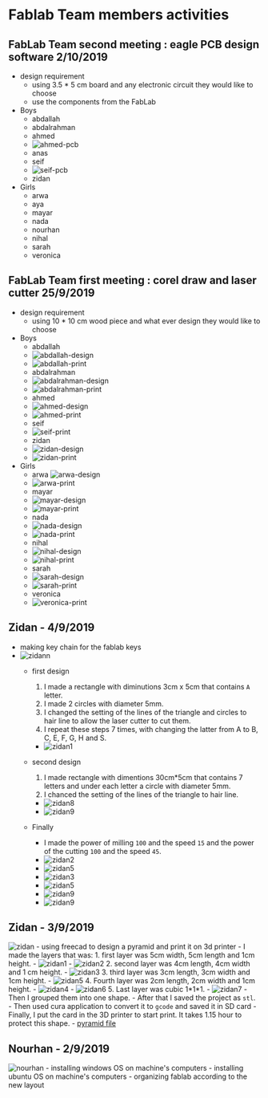 # Fablab Team members activities
## FabLab Team second meeting : eagle PCB design software 2/10/2019
- design requirement
    - using 3.5 * 5 cm board and any electronic circuit they would like to choose
    - use the components from the FabLab
- Boys
    - abdallah
    <!-- - ![abdallah-pcb](abdallah-pcb.jpg) -->
    - abdalrahman
    <!-- - ![abdalrahman-pcb](abdalhamed-pcb.jpg) -->
    - ahmed
    - ![ahmed-pcb](ahmed-pcb.jpg)
    - anas
    <!-- - ![anas-pcb](anas-pcb.jpg) -->
    - seif
    - ![seif-pcb](seif-pcb.jpg)
    - zidan
    <!-- - ![zidan-pcb](zidan-pcb.jpg) -->
- Girls
    - arwa
    <!-- - ![arwa-pcb](arwa-pcb.jpeg) -->
    - aya
    <!-- - ![aya-pcb](aya-pcb.jpeg) -->
    - mayar
    <!-- - ![mayar-pcb](mayar-pcb.jpg) -->
    - nada
    <!-- - ![nada-pcb](nada-pcb.jpg) -->
    - nourhan
    <!-- - ![nourhan-pcb](nourhan-pcb.jpeg) -->
    - nihal
    <!-- - ![nihal-pcb](nihal-pcb.jpg) -->
    - sarah
    <!-- - ![sarah-pcb](sarah-pcb.jpg) -->
    - veronica
    <!-- - ![veronica-pcb](veronica-pcb.JPG) -->

## FabLab Team first meeting : corel draw and laser cutter 25/9/2019
- design requirement
    - using 10 * 10 cm wood piece and what ever design they would like to choose
- Boys
    - abdallah
    - ![abdallah-design](abdallah-design.jpg)
    - ![abdallah-print](abdallah-print.JPG)
    - abdalrahman
    - ![abdalrahman-design](abdalhamed-design.jpg)
    - ![abdalrahman-print](abdalhamed-print.JPG)
    - ahmed
    - ![ahmed-design](ahmed-design.jpeg)
    - ![ahmed-print](ahmed-print.JPG)
    - seif
    <!-- - ![seif-design](seif-design.JPG) -->
    - ![seif-print](seif-print.JPG)
    - zidan
    - ![zidan-design](zidan-design.jpg)
    - ![zidan-print](zidan-print.JPG)
- Girls
    - arwa
    ![arwa-design](arwa-design.jpeg)
    - ![arwa-print](arwa-print.JPG)
    - mayar
    - ![mayar-design](mayar-design.jpg)
    - ![mayar-print](mayar-print.JPG)
    - nada
    - ![nada-design](nada-design.jpg)
    - ![nada-print](nada-print.JPG)
    - nihal
    - ![nihal-design](nihal-design.jpg)
    - ![nihal-print](nihal-print.JPG)
    - sarah
    - ![sarah-design](sarah-design.jpg)
    - ![sarah-print](sarah-print.JPG)
    - veronica
    <!-- - ![veronica-design](veronica-design.JPG) -->
    - ![veronica-print](veronica-print.JPG)

## Zidan - 4/9/2019
- making key chain for the fablab keys
- ![zidann](zidann.jpg)
    - first design
        1. I made a rectangle with diminutions 3cm x 5cm that contains `A` letter.
        2. I made 2 circles with diameter 5mm.
        3. I changed the setting of the lines of the triangle and circles to hair line to allow the laser cutter to cut them.
        4. I repeat these steps 7 times, with changing the latter from A to B, C, E, F, G, H and S.
        - ![zidan1](zidan-laser1.jpg)
        
    - second design
        1. I made rectangle with dimentions 30cm*5cm that contains 7 letters and under each letter a circle with diameter 5mm.
        2. I chanced the setting of the lines of the triangle to hair line.
        - ![zidan8](zidan-laser8.jpg)
        - ![zidan9](zidan-laser9.jpg)
    - Finally
        - I made the power of milling `100` and the speed `15` and the power of the cutting `100` and the speed `45`.
        - ![zidan2](zidan-laser2.jpg)
        - ![zidan5](zidan-laser5.jpg)
        - ![zidan3](zidan-laser4.jpg)
        - ![zidan5](zidan-laser6.jpg)
        - ![zidan9](zidan-laser10.jpg)
        - ![zidan9](zidan-laser11.jpg)

## Zidan - 3/9/2019
![zidan](zidan.JPG)
    - using freecad to design a pyramid and print it on 3d printer
    - I made the layers that was:
        1. first layer was 5cm width, 5cm length and 1cm height.
        - ![zidan1](zidan1.jpg)
        - ![zidan2](zidan2.jpg)
        2. second layer was 4cm length, 4cm width and 1 cm height.
        - ![zidan3](zidan3.jpg)
        3. third layer was 3cm length, 3cm width and 1cm height.
        - ![zidan5](zidan5.jpg)
        4. Fourth layer was 2cm length, 2cm width and 1cm height.
        - ![zidan4](zidan4.jpg)
        - ![zidan6](zidan6.jpg)
        5. Last layer was cubic 1\*1\*1.
        - ![zidan7](zidan7.jpg)
    - Then I grouped them into one shape.
    - After that I saved the project as `stl`.
    - Then used cura application to convert it to `gcode` and saved it in SD card
    - Finally, I put the card in the 3D printer to start print. It takes 1.15 hour to protect this shape.
    - [pyramid file](pyramid.stl)

## Nourhan - 2/9/2019
![nourhan](nourhan.JPG)
    - installing windows OS on machine's computers
    - installing ubuntu OS on machine's computers
    - organizing fablab according to the new layout